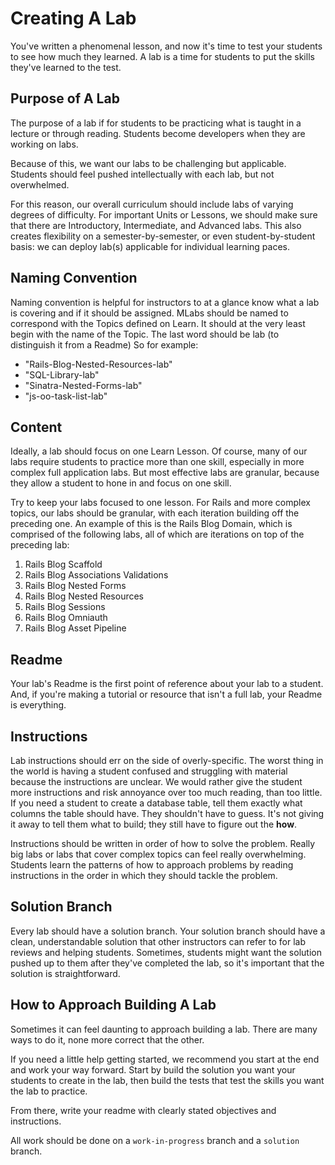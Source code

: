 # Creating A Lab

You've written a phenomenal lesson, and now it's time to test your students to see how much they learned. A lab is a time for students to put the skills they've learned to the test.

## Purpose of A Lab

The purpose of a lab if for students to be practicing what is taught in a lecture or through reading. Students become developers when they are working on labs.

Because of this, we want our labs to be challenging but applicable. Students should feel pushed intellectually with each lab, but not overwhelmed.

For this reason, our overall curriculum should include labs of varying degrees of difficulty. For important Units or Lessons, we should make sure that there are Introductory, Intermediate, and Advanced labs. This also creates flexibility on a semester-by-semester, or even student-by-student basis: we can deploy lab(s) applicable for individual learning paces.


## Naming Convention

Naming convention is helpful for instructors to at a glance know what a lab is covering and if it should be assigned. MLabs should be named to correspond with the Topics defined on Learn. It should at the very least begin with the name of the Topic. The last word should be lab (to distinguish it from a Readme) So for example:

* "Rails-Blog-Nested-Resources-lab"
* "SQL-Library-lab"
* "Sinatra-Nested-Forms-lab"
* "js-oo-task-list-lab"

## Content

Ideally, a lab should focus on one Learn Lesson. Of course, many of our labs require students to practice more than one skill, especially in more complex full application labs. But most effective labs are granular, because they allow a student to hone in and focus on one skill. 

Try to keep your labs focused to one lesson. For Rails and more complex topics, our labs should be granular, with each iteration building off the preceding one. An example of this is the Rails Blog Domain, which is comprised of the following labs, all of which are iterations on top of the preceding lab:

1. Rails Blog Scaffold
2. Rails Blog Associations Validations
3. Rails Blog Nested Forms
4. Rails Blog Nested Resources
5. Rails Blog Sessions
6. Rails Blog Omniauth
7. Rails Blog Asset Pipeline

## Readme

Your lab's Readme is the first point of reference about your lab to a student. And, if you're making a tutorial or resource that isn't a full lab, your Readme is everything.

## Instructions

Lab instructions should err on the side of overly-specific. The worst thing in the world is having a student confused and struggling with material because the instructions are unclear. We would rather give the student more instructions and risk annoyance over too much reading, than too little. If you need a student to create a database table, tell them exactly what columns the table should have. They shouldn't have to guess. It's not giving it away to tell them what to build; they still have to figure out the **how**.

Instructions should be written in order of how to solve the problem. Really big labs or labs that cover complex topics can feel really overwhelming. Students learn the patterns of how to approach problems by reading instructions in the order in which they should tackle the problem.


## Solution Branch

Every lab should have a solution branch. Your solution branch should have a clean, understandable solution that other instructors can refer to for lab reviews and helping students. Sometimes, students might want the solution pushed up to them after they've completed the lab, so it's important that the solution is straightforward.

## How to Approach Building A Lab

Sometimes it can feel daunting to approach building a lab. There are many ways to do it, none more correct that the other.

If you need a little help getting started, we recommend you start at the end and work your way forward. Start by build the solution you want your students to create in the lab, then build the tests that test the skills you want the lab to practice.

From there, write your readme with clearly stated objectives and instructions.

All work should be done on a `work-in-progress` branch and a `solution` branch.


